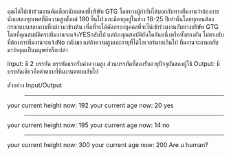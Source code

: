 

คุณได้ไปเข้าร่วมงานคัดเลือกนักแสดงที่บริษัท GTG โดยทางผู้กำกับได้บอกกับทางทีมงานว่าต้องการ 
นักแสดงทุกเพศที่มีความสูงตั้งแต่ 180 ขึ้นไป และมีอายุอยู่ในช่วง 18-25  ปีเท่านั้นโดยทุกคนต้องกรอกแบบสอบถามที่กล่าวมาข้างต้น 
เพื่อที่จะได้คัดกรองบุคคลที่จะได้เข้าร่วมงานกับทางบริษัท GTG โดยที่คุณสมบัติครบทีมงานจะแจ้งYESกลับไป 
แต่ถ้ะเคุณสมบัติอันใดอันหนึ่งหรือทั้งสองอัน ไม่ตรงกับที่ต้องการทีมงานจะแจ้งNo กลับมา แต่ถ้าความสูงและอายุที่ได้โอเวอร์มากเกินไป 
ทีมงานจะถามกลับมาว่าคุณเป็นมนุษย์หรือเปล่า

Input: มี 2 บรรทัด บรรทัดแรกรับค่าความสูง ส่วนบรรทัดที่สองรับอายุปัจจุบันของผู้ใช้
Output: มีบรรทัดเดียวคือคำตอบที่ทีมงานตอบกลับไป

ตัวอย่าง Input/Output
>-----------------------------------
your current height now: 192
your current age now: 20
yes

>-----------------------------------
your current height now: 195
your current age now: 14
no

>-----------------------------------
your current height now: 300
your current age now: 200
Are u human?